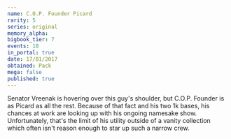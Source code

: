 ```yaml
---
name: C.O.P. Founder Picard
rarity: 5
series: original
memory_alpha:
bigbook_tier: 7
events: 18
in_portal: true
date: 17/01/2017
obtained: Pack
mega: false
published: true
---
```


Senator Vreenak is hovering over this guy's shoulder, but C.O.P. Founder is as Picard as all the rest. Because of that fact and his two 1k bases, his chances at work are looking up with his ongoing namesake show. Unfortunately, that's the limit of his utility outside of a vanity collection which often isn't reason enough to star up such a narrow crew.
